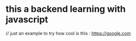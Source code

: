 # this a backend learning with javascript

// just an example to try how cool is this : https://google.com
